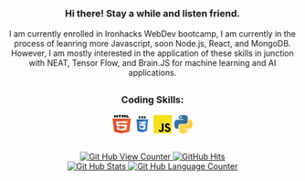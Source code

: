 ##

<div align='center'>
  <p width="250px"> 
    <h3>Hi there! Stay a while and listen friend.</h3>
    I am currently enrolled in Ironhacks WebDev bootcamp, I am currently in the process of leanring more Javascript, soon Node.js, React, and MongoDB. However, I am mostly interested in the application of these skills in junction with NEAT, Tensor Flow, and Brain.JS for machine learning and AI applications. 
  </p>
</div> 

##

<div align='center'>
  <h3>Coding Skills:</h3>
  <code><img alt="HTML 5" width="32" height="32" src="/images/html5.svg"></code>
  <code><img alt="CSS 3" width="32" height="32" src="/images/css3.svg"></code>
  <code><img alt="Javascript" width="32" height="32" src="/images/javascript.svg"></code>
<!--   <code><img alt="Node.JS" width="32" height="32" src="/images/nodejs.svg"></code> -->
<!--   <code><img alt="Brain.JS" width="32" height="32" src="/images/brainjs.svg"></code> -->
<!--   <code><img alt="Tensor Flow" width="32" height="32" src="/images/tensorflow.svg"></code> -->
<!--   <code><img alt="Tailwind CSS" width="32" height="32" src="/images/tailwindcss.svg"></code> -->
<!--   <code><img alt="Bootstrap" width="32" height="32" src="/images/bootstrap.svg"></code> -->
<!--   <code><img alt="React" width="32" height="32" src="/images/react.svg"></code> -->
<!--   <code><img alt="Angular" width="32" height="32" src="/images/angular.svg"></code> -->
<!--   <code><img alt="Typescript" width="32" height="32" src="/images/typescript.svg"></code> -->
<!--   <code><img alt="Mongo DB" width="32" height="32" src="/images/mongo.svg"></code> -->
  <code><img alt="Python" width="32" height="32" src="/images/python.svg"></code>
</div>

##

<div align='center'>
  <a href="https://github.com/endyboi" target="_blank">
    <img alt="Git Hub View Counter" src="https://komarev.com/ghpvc/?username=endyboi&style=flat-square&color=blueviolet" />
  </a>
  <a href="https://github.com/endyboi/endyboi" target="_blank">
    <img alt="GitHub Hits" src="https://img.shields.io/github/last-commit/endyboi/endyboi?label=Profile%20Updated&style=flat-square" />
  </a>
  <br>
  <a href="https://github.com/endyboi">
    <img alt="Git Hub Stats" height="150px" src="https://github-readme-stats.vercel.app/api?username=endyboi&count_private=true&show_icons=true&theme=dracula" />
  </a>
  <a href="https://github.com/endyboi">
    <img alt="Git Hub Language Counter" height="150px" src="https://github-readme-stats.vercel.app/api/top-langs/?username=endyboi&langs_count=8&layout=compact&theme=dracula&hide=c,c%2B%2B,jupyter%20notebook,mathematica" />
  </a>
</div>

<!--
**EndyBoi/EndyBoi** is a ✨ _special_ ✨ repository because its `README.md` (this file) appears on your GitHub profile.

Here are some ideas to get you started:

- 🔭 I’m currently working on ...
- 🌱 I’m currently learning ...
- 👯 I’m looking to collaborate on ...
- 🤔 I’m looking for help with ...
- 💬 Ask me about ...
- 📫 How to reach me: ...
- 😄 Pronouns: ...
- ⚡ Fun fact: ...
-->
